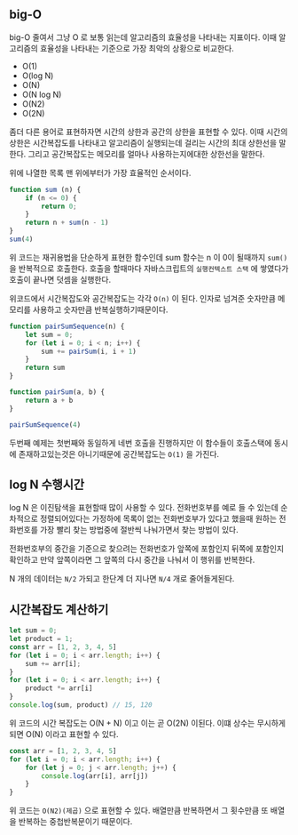## big-O
big-O 줄여서 그냥 O 로 보통 읽는데 알고리즘의 효율성을 나타내는 지표이다. 이때 알고리즘의 효율성을 나타내는 기준으로 가장 최악의 상황으로 비교한다. 
- O(1)
- O(log N)
- O(N)
- O(N log N)
- O(N2)
- O(2N)  

좀더 다른 용어로 표현하자면 시간의 상한과 공간의 상한을 표현할 수 있다. 이때 시간의 상한은 시간복잡도를 나타내고 알고리즘이 실행되는데 걸리는 시간의 최대 상한선을 말한다. 그리고 공간복잡도는 메모리를 얼마나 사용하는지에대한 상한선을 말한다. 
  
위에 나열한 목록 맨 위에부터가 가장 효율적인 순서이다.
  
```js
function sum (n) {
    if (n <= 0) {
        return 0;
    }
    return n + sum(n - 1)
}
sum(4)
```
위 코드는 재귀용법을 단순하게 표현한 함수인데 sum 함수는 n 이 0이 될때까지  `sum()` 을 반복적으로 호출한다. 호출을 할때마다 자바스크립트의 `실행컨텍스트 스택` 에 쌓였다가 호출이 끝나면 덧셈을 실행한다.
  
위코드에서 시간복잡도와 공간복잡도는 각각 `O(n)` 이 된다. 인자로 넘겨준 숫자만큼 메모리를 사용하고 숫자만큼 반복실행하기때문이다.

```js
function pairSumSequence(n) {
    let sum = 0;
    for (let i = 0; i < n; i++) {
        sum += pairSum(i, i + 1)
    }
    return sum
}

function pairSum(a, b) {
    return a + b
}

pairSumSequence(4)
```

두번째 예제는 첫번째와 동일하게 네번 호출을 진행하지만 이 함수들이 호출스택에 동시에 존재하고있는것은 아니기때문에 공간복잡도는 `O(1)` 을 가진다.

## log N 수행시간
log N 은 이진탐색을 표현할때 많이 사용할 수 있다. 전화번호부를 예로 들 수 있는데 순차적으로 정렬되어있다는 가정하에 목록이 없는 전화번호부가 있다고 했을때 원하는 전화번호를 가장 빨리 찾는 방법중에 절반씩 나눠가면서 찾는 방법이 있다. 
  
전화번호부의 중간을 기준으로 찾으려는 전화번호가 앞쪽에 포함인지 뒤쪽에 포함인지 확인하고 만약 앞쪽이라면 그 앞쪽의 다시 중간을 나눠서 이 행위를 반복한다. 
  
N 개의 데이터는 `N/2` 가되고 한단계 더 지나면 `N/4` 개로 줄어들게된다. 

## 시간복잡도 계산하기

```js
let sum = 0;
let product = 1;
const arr = [1, 2, 3, 4, 5]
for (let i = 0; i < arr.length; i++) {
    sum += arr[i];
}
for (let i = 0; i < arr.length; i++) {
    product *= arr[i]
}
console.log(sum, product) // 15, 120
```

위 코드의 시간 복잡도는 O(N + N) 이고 이는 곧 O(2N) 이된다. 이떄 상수는 무시하게되면 O(N) 이라고 표현할 수 있다. 

```js
const arr = [1, 2, 3, 4, 5]
for (let i = 0; i < arr.length; i++) {
    for (let j = 0; j < arr.length; j++) {
        console.log(arr[i], arr[j])
    }
}
```

위 코드는 `O(N2)(제곱)` 으로 표현할 수 있다. 배열만큼 반복하면서 그 횟수만큼 또 배열을 반복하는 중첩반복문이기 때문이다.
